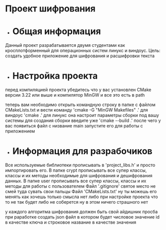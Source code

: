 # Проект шифрования
* # Общая информация
Данный проект разрабатывается двумя студентами как кросплотформенный для операционных систем линукс и виндоус.
Цель: создать удобное приложение для шифрования и расшифровки текста

* # Настройка проекта 
перед компиляцией проекта убедитесь что у вас установлен CMake версии 3.22 или выше и компилятор MinGW и все это есть в path

теперь вам необходимо открыть командную строку в папке с файлом CMakeLists.txt и вести команду 'cmake -G "MinGW Makefiles" .' для виндоус 'cmake .' для линукс она настроит параметры сборки под вашу системы 
для создания сборки введите уже 'cmake --build .' после чего у вас появиться файл с низвание main запустите его для работы с приложением

* # Информация для разрабочиков
Все используемые библиотеки прописывать в 'project_libs.h' и просто импортировать его.
В папке crypt прописывать все супер классы, классы и их методы необходимые для шифрования и дешифрования данных.
В папке user прописывать все супер классы, классы и их методы для работы с пользователем 
Файл '.gitignore' святое место не смей туда сувать свои пальцы 
Файл 'CMakeLists.txt' ну ты можешь его менять как хочешь только смысла нет либо при настройке проекта что то не так будет либо не соберется ну в этом ничего страшного нет

у каждого алгоритма шифрования должен быть свой айдишник просба при раработке создать json файл в котором будет числовое значение id в качестве ключа и строковое название в качестве значения 